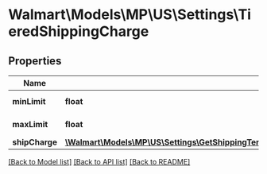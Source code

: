 # Walmart\Models\MP\US\Settings\TieredShippingCharge

## Properties

Name | Type | Description | Notes
------------ | ------------- | ------------- | -------------
**minLimit** | **float** | Minimum Limit |
**maxLimit** | **float** | Maximum Limit |
**shipCharge** | [**\Walmart\Models\MP\US\Settings\GetShippingTemplateDetails200ResponseShippingMethodsInnerConfigurationsInnerTieredShippingChargesInnerShipCharge**](GetShippingTemplateDetails200ResponseShippingMethodsInnerConfigurationsInnerTieredShippingChargesInnerShipCharge.md) |  | [optional]


[[Back to Model list]](./) [[Back to API list]](../../../../../README.md#supported-apis) [[Back to README]](../../../../../README.md)
